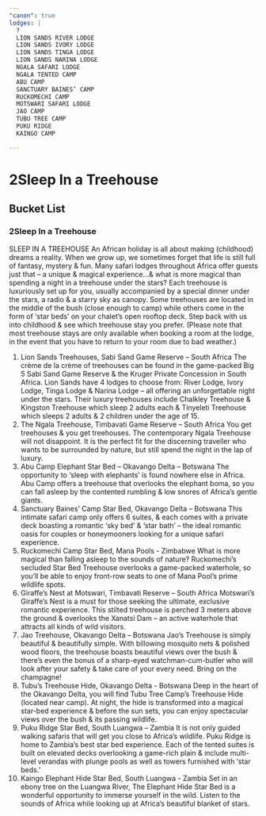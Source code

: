 ```yaml
---
"canon": true
lodges: |
  ?
  LION SANDS RIVER LODGE
  LION SANDS IVORY LODGE
  LION SANDS TINGA LODGE
  LION SANDS NARINA LODGE
  NGALA SAFARI LODGE
  NGALA TENTED CAMP
  ABU CAMP
  SANCTUARY BAINES’ CAMP
  RUCKOMECHI CAMP
  MOTSWARI SAFARI LODGE
  JAO CAMP
  TUBU TREE CAMP
  PUKU RIDGE
  KAINGO CAMP

---
```


# 2Sleep In a Treehouse
## Bucket List
### 2Sleep In a Treehouse

SLEEP IN A TREEHOUSE
An African holiday is all about making (childhood) dreams a reality.  When we grow up, we sometimes forget that life is still full of fantasy, mystery &amp; fun.
Many safari lodges throughout Africa offer guests just that – a unique &amp; magical experience…&amp; what is more magical than spending a night in a treehouse under the stars?
Each treehouse is luxuriously set up for you, usually accompanied by a special dinner under the stars, a radio &amp; a starry sky as canopy.  Some treehouses are located in the middle of the bush (close enough to camp) while others come in the form of ‘star beds’ on your chalet’s open rooftop deck.
Step back with us into childhood &amp; see which treehouse stay you prefer. 
(Please note that most treehouse stays are only available when booking a room at the lodge, in the event that you have to return to your room due to bad weather.)
1. Lion Sands Treehouses, Sabi Sand Game Reserve – South Africa
The crème de la crème of treehouses can be found in the game-packed Big 5 Sabi Sand Game Reserve &amp; the Kruger Private Concession in South Africa.  Lion Sands have 4 lodges to choose from:  River Lodge, Ivory Lodge, Tinga Lodge &amp; Narina Lodge – all offering an unforgettable night under the stars.  Their luxury treehouses include Chalkley Treehouse &amp; Kingston Treehouse which sleep 2 adults each &amp; Tinyeleti Treehouse which sleeps 2 adults &amp; 2 children under the age of 15.
2. The Ngala Treehouse, Timbavati Game Reserve – South Africa 
You get treehouses &amp; you get treehouses.  The contemporary Ngala Treehouse will not disappoint.  It is the perfect fit for the discerning traveller who wants to be surrounded by nature, but still spend the night in the lap of luxury.   
3. Abu Camp Elephant Star Bed – Okavango Delta – Botswana
The opportunity to ‘sleep with elephants’ is found nowhere else in Africa.  Abu Camp offers a treehouse that overlooks the elephant boma, so you can fall asleep by the contented rumbling &amp; low snores of Africa’s gentle giants.
4. Sanctuary Baines’ Camp Star Bed, Okavango Delta – Botswana
This intimate safari camp only offers 6 suites, &amp; each comes with a private deck boasting a romantic ‘sky bed’ &amp; ‘star bath’ – the ideal romantic oasis for couples or honeymooners looking for a unique safari experience.
5. Ruckomechi Camp Star Bed, Mana Pools - Zimbabwe
What is more magical than falling asleep to the sounds of nature? Ruckomechi’s secluded Star Bed Treehouse overlooks a game-packed waterhole, so you’ll be able to enjoy front-row seats to one of Mana Pool’s prime wildlife spots.
6. Giraffe’s Nest at Motswari, Timbavati Reserve – South Africa
Motswari’s Giraffe’s Nest is a must for those seeking the ultimate, exclusive romantic experience.  This stilted treehouse is perched 3 meters above the ground &amp; overlooks the Xanatsi Dam – an active waterhole that attracts all kinds of wild visitors.
7. Jao Treehouse, Okavango Delta – Botswana
Jao’s Treehouse is simply beautiful &amp; beautifully simple.  With billowing mosquito nets &amp; polished wood floors, the treehouse boasts beautiful views over the bush &amp; there’s even the bonus of a sharp-eyed watchman-cum-butler who will look after your safety &amp; take care of your every need.  Bring on the champagne!
8. Tubu’s Treehouse Hide, Okavango Delta - Botswana
Deep in the heart of the Okavango Delta, you will find Tubu Tree Camp’s Treehouse Hide (located near camp).  At night, the hide is transformed into a magical star-bed experience &amp; before the sun sets, you can enjoy spectacular views over the bush &amp; its passing wildlife.
9. Puku Ridge Star Bed, South Luangwa – Zambia
It is not only guided walking safaris that will get you close to Africa’s wildlife.  Puku Ridge is home to Zambia’s best star bed experience.  Each of the tented suites is built on elevated decks overlooking a game-rich plain &amp; include multi-level verandas with plunge pools as well as towers furnished with ‘star beds.’
10. Kaingo Elephant Hide Star Bed, South Luangwa - Zambia
Set in an ebony tree on the Luangwa River, The Elephant Hide Star Bed is a wonderful opportunity to immerse yourself in the wild.  Listen to the sounds of Africa while looking up at Africa’s beautiful blanket of stars.